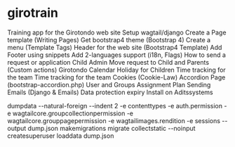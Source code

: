 # girotrain
Training app for the Girotondo web site
Setup wagtail/django
Create a Page template (Writing Pages)
Get bootstrap4 theme (Bootstrap 4)
Create a menu (Template Tags)
Header for the web site (Bootstrap4 Template)
Add Footer using snippets
Add 2-languages support (i18n, Flags)
How to send a request or application
Child Admin
Move request to Child and Parents (Custom actions)
Girotondo Calendar
Holiday for Children
Time tracking for the team
Time tracking for the team
Cookies (Cookie-Law)
Accordion Page (bootstrap-accordion.php)
User and Groups
Assignment Plan
Sending Emails (Django & Emails)
Data protection expiry
Install on Aditssystems

dumpdata --natural-foreign --indent 2 -e contenttypes -e auth.permission -e wagtailcore.groupcollectionpermission -e wagtailcore.grouppagepermission -e wagtailimages.rendition -e sessions --output dump.json
makemigrations
migrate
collectstatic --noinput
createsuperuser
loaddata dump.json